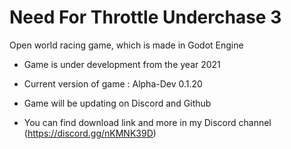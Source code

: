 # Need For Throttle Underchase 3
  Open world racing game, which is made in Godot Engine

- Game is under development from the year 2021
- Current version of game : Alpha-Dev 0.1.20

- Game will be updating on Discord and Github
- You can find download link and more in my Discord channel (https://discord.gg/nKMNK39D)
